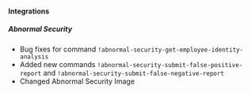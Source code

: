 
#### Integrations
##### Abnormal Security
- Bug fixes for command `!abnormal-security-get-employee-identity-analysis`
- Added new commands `!abnormal-security-submit-false-positive-report` and `!abnormal-security-submit-false-negative-report`
- Changed Abnormal Security Image